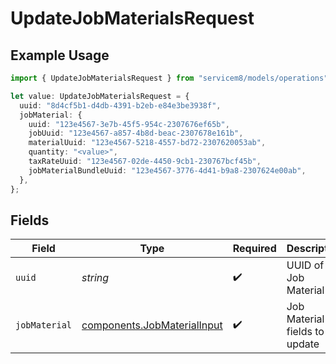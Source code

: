 # UpdateJobMaterialsRequest

## Example Usage

```typescript
import { UpdateJobMaterialsRequest } from "servicem8/models/operations";

let value: UpdateJobMaterialsRequest = {
  uuid: "8d4cf5b1-d4db-4391-b2eb-e84e3be3938f",
  jobMaterial: {
    uuid: "123e4567-3e7b-45f5-954c-2307676ef65b",
    jobUuid: "123e4567-a857-4b8d-beac-2307678e161b",
    materialUuid: "123e4567-5218-4557-bd72-2307620053ab",
    quantity: "<value>",
    taxRateUuid: "123e4567-02de-4450-9cb1-230767bcf45b",
    jobMaterialBundleUuid: "123e4567-3776-4d41-b9a8-2307624e00ab",
  },
};
```

## Fields

| Field                                                                      | Type                                                                       | Required                                                                   | Description                                                                |
| -------------------------------------------------------------------------- | -------------------------------------------------------------------------- | -------------------------------------------------------------------------- | -------------------------------------------------------------------------- |
| `uuid`                                                                     | *string*                                                                   | :heavy_check_mark:                                                         | UUID of the Job Material                                                   |
| `jobMaterial`                                                              | [components.JobMaterialInput](../../models/components/jobmaterialinput.md) | :heavy_check_mark:                                                         | Job Material fields to update                                              |